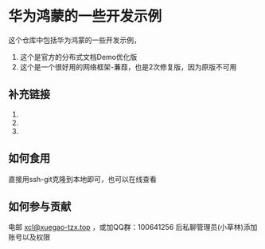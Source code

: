 # 华为鸿蒙的一些开发示例

这个仓库中包括华为鸿蒙的一些开发示例，

1. 这个是官方的分布式文档Demo优化版
2. 这个是一个很好用的网络框架-蒹葭，也是2次修复版，因为原版不可用

## 补充链接

1. [天气预报APP(|Java+xml|支持鸿蒙手机、平板)]:[Github](https://github.com/xuegao-tzx/Weather-HarmonyOS)、[Gitlab](https://gitlab.xuegao-tzx.top/xuegao-tzx/Weather-HarmonyOS)
2. [2048小游戏(|Js|支持鸿蒙运动手表)]:[Github](https://github.com/xuegao-tzx/2048-HarmonyOS-Lite)、[Gitlab](https://gitlab.xuegao-tzx.top/xuegao-tzx/2048-HarmonyOS-Lite)
3. [2048小游戏(|Js|支持鸿蒙智能手表)]:[Github](https://github.com/xuegao-tzx/2048-HarmonyOS-Full)、[Gitlab](https://gitlab.xuegao-tzx.top/xuegao-tzx/2048-HarmonyOS-Full)

## 如何食用

直接用ssh-git克隆到本地即可，也可以在线查看

## 如何参与贡献

电邮 xcl@xuegao-tzx.top ，或加QQ群：100641256 后私聊管理员(小草林)添加账号以及权限
